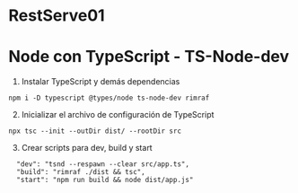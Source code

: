 # RestServe01

# Node con TypeScript - TS-Node-dev

1. Instalar TypeScript y demás dependencias

```
npm i -D typescript @types/node ts-node-dev rimraf
```

2. Inicializar el archivo de configuración de TypeScript

```
npx tsc --init --outDir dist/ --rootDir src
```

3. Crear scripts para dev, build y start

```
  "dev": "tsnd --respawn --clear src/app.ts",
  "build": "rimraf ./dist && tsc",
  "start": "npm run build && node dist/app.js"
```
